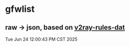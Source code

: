 # gfwlist
## raw -> json, based on [v2ray-rules-dat](https://github.com/Loyalsoldier/v2ray-rules-dat)
Tue Jun 24 12:00:43 PM CST 2025

